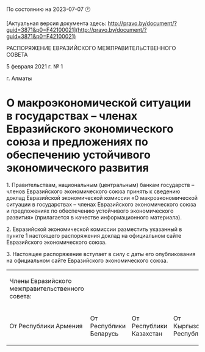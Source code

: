 По состоянию на 2023-07-07 &#x1F550;

[Актуальная версия документа здесь: http://pravo.by/document/?guid=3871&p0=F42100021](http://pravo.by/document/?guid=3871&p0=F42100021)

<p>РАСПОРЯЖЕНИЕ ЕВРАЗИЙСКОГО МЕЖПРАВИТЕЛЬСТВЕННОГО СОВЕТА</p>
<p>5 февраля 2021 г. № 1</p>
<p>г. Алматы</p>
<h1>О макроэкономической ситуации в государствах – членах Евразийского экономического союза и предложениях по обеспечению устойчивого экономического развития</h1>
<p>1. Правительствам, национальным (центральным) банкам государств – членов Евразийского экономического союза принять к сведению доклад Евразийской экономической комиссии «О макроэкономической ситуации в государствах – членах Евразийского экономического союза и предложениях по обеспечению устойчивого экономического развития» (прилагается в качестве информационного материала).</p>
<p>2. Евразийской экономической комиссии разместить указанный в пункте 1 настоящего распоряжения доклад на официальном сайте Евразийского экономического союза.</p>
<p>3. Настоящее распоряжение вступает в силу с даты его опубликования на официальном сайте Евразийского экономического союза.</p>
<p></p>
<table>
<tr><td><p>Члены Евразийского межправительственного совета:</p></td></tr>
<tr>
<td><p>От Республики Армения</p></td>
<td><p>От Республики Беларусь</p></td>
<td><p>От Республики Казахстан</p></td>
<td><p>От Кыргызской Республики</p></td>
<td><p>От Российской Федерации</p></td>
</tr>
</table>
<p></p>